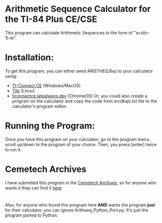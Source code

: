 # Arithmetic Sequence Calculator for the TI-84 Plus CE/CSE
This program can calculate Arithmetic Sequences in the form of "a=d(n-1)+b".

# Installation:
To get this program, you can either send ARISTHEQ.8xp to your calculator using:
  - [TI-Connect CE](https://education.ti.com/en/software/details/en/CA9C74CAD02440A69FDC7189D7E1B6C2/swticonnectcesoftware) (Windows/MacOS)
  - [Tilp](https://sourceforge.net/projects/tilp/) (Linux)
  - [ticonnectce.latealways.dev](https://ticonnectce.latealways.dev) (ChromeOS)
Or, you could also create a program on the calculator and copy the code from src(8xp).txt file to the calculator's program editor.

# Running the Program:
Once you have this program on your calculator, go to the program menu , scroll up/down to the program of
your choice.
Then, you press [enter] twice to run it.

# Cemetech Archives
I have submitted this program in the [Cemetech Archives](https://www.cemetech.net/downloads), so for anyone who wants it they can find it [here](https://www.cemetech.net/downloads/files/2607/x3339)

# 
Also, for anyone who found this program here **AND** wants the program **just** for their calculator, you can ignore Arithseq_Python_Port.py. It's just the program ported to Python.
